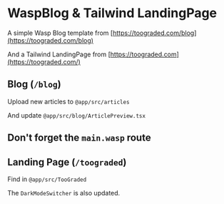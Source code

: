 # WaspBlog & Tailwind LandingPage

A simple Wasp Blog template from [https://toograded.com/blog](https://toograded.com/blog)

And a Tailwind LandingPage from [https://toograded.com](https://toograded.com/)

## Blog (`/blog`)

Upload new articles to `@app/src/articles`

And update `@app/src/blog/ArticlePreview.tsx`

Don't forget the `main.wasp` route
---
## Landing Page (`/toograded`)

Find in `@app/src/TooGraded`

The `DarkModeSwitcher` is also updated.

